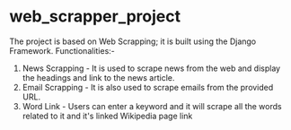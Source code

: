# web_scrapper_project
The project is based on Web Scrapping; it is built using the Django Framework.
Functionalities:-
1) News Scrapping - It is used to scrape news from the web and display the headings and link to the news article.
2) Email Scrapping - It is also used to scrape emails from the provided URL.
3) Word Link - Users can enter a keyword and it will scrape all the words related to it and it's linked Wikipedia page link
